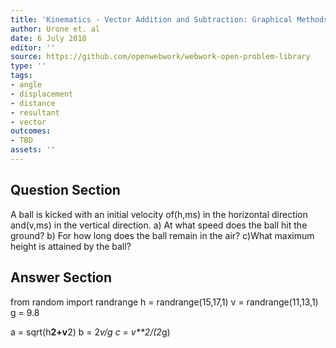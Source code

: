 ```yaml
---
title: 'Kinematics - Vector Addition and Subtraction: Graphical Methods'
author: Urone et. al
date: 6 July 2018
editor: ''
source: https://github.com/openwebwork/webwork-open-problem-library
type: ''
tags:
- angle
- displacement
- distance
- resultant
- vector
outcomes:
- TBD
assets: ''
---
```


## Question Section 

A ball is kicked with an initial velocity of(h,ms) in the horizontal direction and(v,ms) in the vertical direction.
a) At what speed does the ball hit the ground?
b) For how long does the ball remain in the air?
c)What maximum height is attained by the ball?

## Answer Section

from random import randrange
h = randrange(15,17,1)
v = randrange(11,13,1)
g = 9.8

a = sqrt(h**2+v**2)
b = 2*v/g
c = v**2/(2*g)